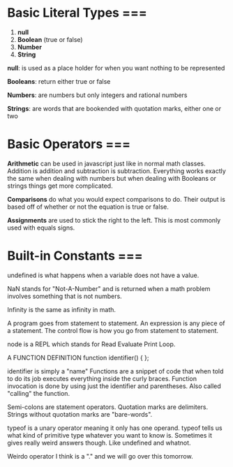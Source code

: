 # Basic Literal Types ===


1. **null**
2. **Boolean** (true or false)
3. **Number**
4. **String**

**null**: is used as a place holder for when you want nothing to be represented

**Booleans**: return either true or false

**Numbers**: are numbers but only integers and rational numbers

**Strings**: are words that are bookended with quotation marks, either one or two


# Basic Operators ===


**Arithmetic** can be used in javascript just like in normal math classes. Addition is addition and subtraction is subtraction. Everything works exactly the same when dealing with numbers but when dealing with Booleans or strings things get more complicated. 

**Comparisons** do what you would expect comparisons to do. Their output is based off of whether or not the equation is true or false. 

**Assignments** are used to stick the right to the left. This is most commonly used with equals signs. 

# Built-in Constants ===
undefined is what happens when a variable does not have a value.

NaN stands for "Not-A-Number" and is returned when a math problem involves something that is not numbers.

Infinity is the same as infinity in math.

A program goes from statement to statement. An expression is any piece of a statement. The control flow is how you go from statement to statement.

node is a REPL which stands for Read Evaluate Print Loop.

A FUNCTION DEFINITION function identifier() { };

identifier is simply a "name" Functions are a snippet of code that when told to do its job executes everything inside the curly braces. Function invocation is done by using just the identifier and parentheses. Also called "calling" the function.

Semi-colons are statement operators. Quotation marks are delimiters. Strings without quotation marks are "bare-words".

typeof is a unary operator meaning it only has one operand. typeof tells us what kind of primitive type whatever you want to know is. Sometimes it gives really weird answers though. Like undefined and whatnot.

Weirdo operator I think is a "." and we will go over this tomorrow.

